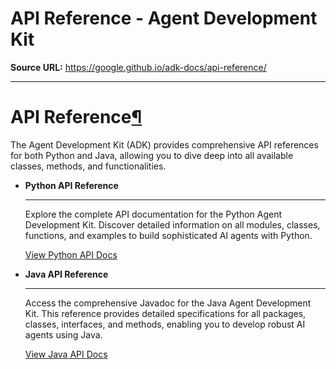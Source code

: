 # API Reference - Agent Development Kit

**Source URL:** https://google.github.io/adk-docs/api-reference/

---

# API Reference[¶](#api-reference "Permanent link")

The Agent Development Kit (ADK) provides comprehensive API references for both Python and Java, allowing you to dive deep into all available classes, methods, and functionalities.

* **Python API Reference**

  ---

  Explore the complete API documentation for the Python Agent Development Kit. Discover detailed information on all modules, classes, functions, and examples to build sophisticated AI agents with Python.

  [View Python API Docs](python/)

* **Java API Reference**

  ---

  Access the comprehensive Javadoc for the Java Agent Development Kit. This reference provides detailed specifications for all packages, classes, interfaces, and methods, enabling you to develop robust AI agents using Java.

  [View Java API Docs](java/)